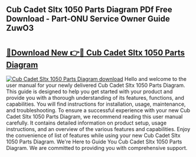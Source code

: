 ## Cub Cadet Sltx 1050 Parts Diagram PDf Free Download - Part-ONU Service Owner Guide ZuwO3

# <h2><a href="http://dfr2e7.blite.top/?on=Cub+Cadet+Sltx+1050+Parts+Diagram">🔗Download New 👉🔴 Cub Cadet Sltx 1050 Parts Diagram</a></h2>

[![Cub Cadet Sltx 1050 Parts Diagram download](https://i.imgur.com/lujVjoI.png)](http://dfr2e7.blite.top/?on=Cub+Cadet+Sltx+1050+Parts+Diagram)
Hello and welcome to the user manual for your newly delivered Cub Cadet Sltx 1050 Parts Diagram. This guide is designed to help you get started with your product and provide you with a thorough understanding of its features, functions, and capabilities. You will find instructions for installation, usage, maintenance, and troubleshooting. To ensure a successful experience with your new Cub Cadet Sltx 1050 Parts Diagram, we recommend reading this user manual carefully. It contains detailed information on product setup, usage instructions, and an overview of the various features and capabilities. Enjoy the convenience of list of features while using your new Cub Cadet Sltx 1050 Parts Diagram. We're Here to Guide You Cub Cadet Sltx 1050 Parts Diagram. We are committed to providing you with comprehensive support.

